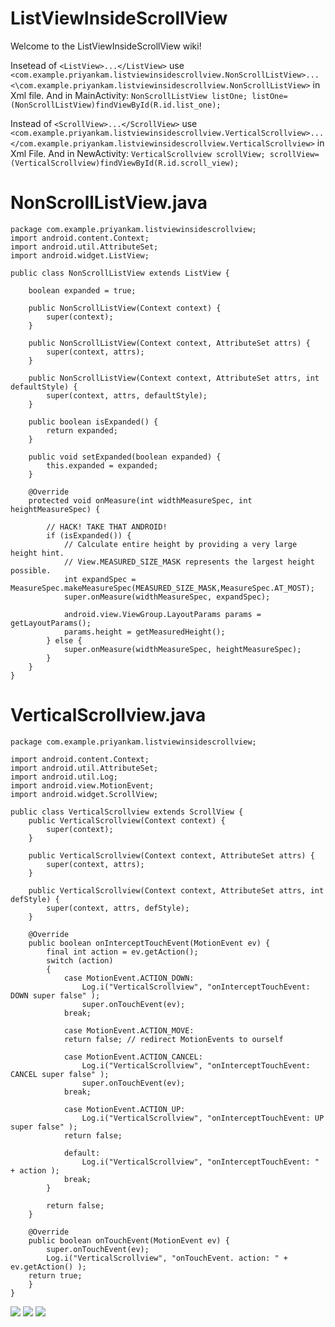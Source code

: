 # ListViewInsideScrollView
Welcome to the ListViewInsideScrollView wiki!

Insetead of `<ListView>...</ListView>` use `<com.example.priyankam.listviewinsidescrollview.NonScrollListView>...<\com.example.priyankam.listviewinsidescrollview.NonScrollListView>` in Xml file.
And in MainActivity: `NonScrollListView listOne; listOne=(NonScrollListView)findViewById(R.id.list_one);`

Instead of `<ScrollView>...</ScrollView>` use `<com.example.priyankam.listviewinsidescrollview.VerticalScrollview>...</com.example.priyankam.listviewinsidescrollview.VerticalScrollview>` in Xml File.
And in NewActivity: `VerticalScrollview scrollView; scrollView=(VerticalScrollview)findViewById(R.id.scroll_view);`

# NonScrollListView.java
        
    package com.example.priyankam.listviewinsidescrollview;
    import android.content.Context;
    import android.util.AttributeSet;
    import android.widget.ListView;

    public class NonScrollListView extends ListView {

        boolean expanded = true;

        public NonScrollListView(Context context) {
            super(context);
        }

        public NonScrollListView(Context context, AttributeSet attrs) {
            super(context, attrs);
        }

        public NonScrollListView(Context context, AttributeSet attrs, int defaultStyle) {
            super(context, attrs, defaultStyle);
        }

        public boolean isExpanded() {
            return expanded;
        }

        public void setExpanded(boolean expanded) {
            this.expanded = expanded;
        }

        @Override
        protected void onMeasure(int widthMeasureSpec, int heightMeasureSpec) {

            // HACK! TAKE THAT ANDROID!
            if (isExpanded()) {
                // Calculate entire height by providing a very large height hint.
                // View.MEASURED_SIZE_MASK represents the largest height possible.
                int expandSpec = MeasureSpec.makeMeasureSpec(MEASURED_SIZE_MASK,MeasureSpec.AT_MOST);
                super.onMeasure(widthMeasureSpec, expandSpec);

                android.view.ViewGroup.LayoutParams params = getLayoutParams();
                params.height = getMeasuredHeight();
            } else {
                super.onMeasure(widthMeasureSpec, heightMeasureSpec);
            }
        }
    }

    


# VerticalScrollview.java

    package com.example.priyankam.listviewinsidescrollview;

    import android.content.Context; 
    import android.util.AttributeSet; 
    import android.util.Log; 
    import android.view.MotionEvent; 
    import android.widget.ScrollView;

    public class VerticalScrollview extends ScrollView { 
        public VerticalScrollview(Context context) { 
            super(context); 
        }

        public VerticalScrollview(Context context, AttributeSet attrs) {
            super(context, attrs);
        }

        public VerticalScrollview(Context context, AttributeSet attrs, int defStyle) {
            super(context, attrs, defStyle);
        }

        @Override
        public boolean onInterceptTouchEvent(MotionEvent ev) {
            final int action = ev.getAction();
            switch (action)
            {
                case MotionEvent.ACTION_DOWN:
                    Log.i("VerticalScrollview", "onInterceptTouchEvent: DOWN super false" );
                    super.onTouchEvent(ev);
                break;

                case MotionEvent.ACTION_MOVE:
                return false; // redirect MotionEvents to ourself

                case MotionEvent.ACTION_CANCEL:
                    Log.i("VerticalScrollview", "onInterceptTouchEvent: CANCEL super false" );
                    super.onTouchEvent(ev);
                break;

                case MotionEvent.ACTION_UP:
                    Log.i("VerticalScrollview", "onInterceptTouchEvent: UP super false" );
                return false;

                default: 
                    Log.i("VerticalScrollview", "onInterceptTouchEvent: " + action ); 
                break;
            }

            return false;
        }

        @Override
        public boolean onTouchEvent(MotionEvent ev) {
            super.onTouchEvent(ev);
            Log.i("VerticalScrollview", "onTouchEvent. action: " + ev.getAction() );
        return true;
        }
    }



![](https://raw.githubusercontent.com/Priyanka-Mohanty/ListViewInsideScrollView/master/Screenshot_20170105-125345.png)
![](https://raw.githubusercontent.com/Priyanka-Mohanty/ListViewInsideScrollView/master/Screenshot_20170105-125349.png)
![](https://raw.githubusercontent.com/Priyanka-Mohanty/ListViewInsideScrollView/master/Screenshot_20170105-132243.png)
